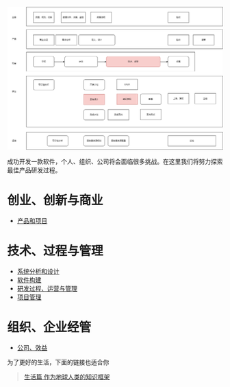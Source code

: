 ![](image/process.drawio.png)

成功开发一款软件，个人、组织、公司将会面临很多挑战。在这里我们将努力探索最佳产品研发过程。

# 创业、创新与商业
* [产品和项目](product.md)

# 技术、过程与管理
* [系统分析和设计](design.md)
* [软件构建](build.md)
* [研发过程、运营与管理](engineer.md)
* [项目管理](project.md)

# 组织、企业经管
* [公司、效益](company.md)


为了更好的生活，下面的链接也适合你
> [生活篇 作为地球人类的知识框架](https://github.com/codefossil/livingbook)